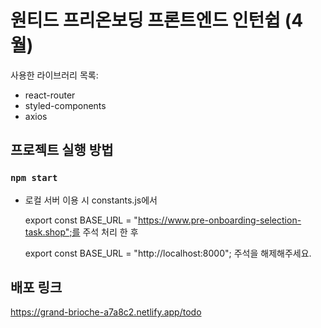 # 원티드 프리온보딩 프론트엔드 인턴쉽 (4월)

사용한 라이브러리 목록:

- react-router
- styled-components
- axios

## 프로젝트 실행 방법

### `npm start`

- 로컬 서버 이용 시 constants.js에서

  export const BASE_URL = "https://www.pre-onboarding-selection-task.shop";를 주석 처리 한 후

  export const BASE_URL = "http://localhost:8000"; 주석을 해제해주세요.

## 배포 링크

https://grand-brioche-a7a8c2.netlify.app/todo

